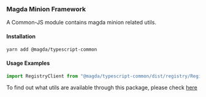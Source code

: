 ### Magda Minion Framework

A Common-JS module contains magda minion related utils.

#### Installation

```bash
yarn add @magda/typescript-common
```

#### Usage Examples

```javascript
import RegistryClient from "@magda/typescript-common/dist/registry/RegistryClient";
```

To find out what utils are available through this package, please check [here](https://github.com/magda-io/magda/tree/master/magda-typescript-common/src)
